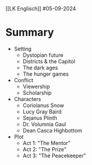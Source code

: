 [[LK Englisch]]
#05-09-2024

# Summary
- Setting
	- Dystopian future
	- Districts & the Capitol
	- The dark ages
	- The hunger games
- Conflict
	- Viewership
	- Scholarship
- Characters
	- Coriolanus Snow
	- Lucy Gray Baird
	- Sejanus Plinth
	- Dr. Volumnia Gaul
	- Dean Casca Highbottom
- Plot
	- Act 1: "The Mentor"
	- Act 2: "The Prize"
	- Act 3: "The Peacekeeper"